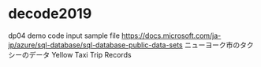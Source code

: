 # decode2019
dp04 demo code
input sample file
https://docs.microsoft.com/ja-jp/azure/sql-database/sql-database-public-data-sets
ニューヨーク市のタクシーのデータ Yellow Taxi Trip Records
